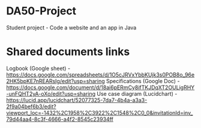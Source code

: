# DA50-Project
Student project - Code a website and an app in Java

# Shared documents links
Logbook (Google sheet) - https://docs.google.com/spreadsheets/d/1O5cJRVxYbbKUjk3s0POB8o_96e2HK5bpKE7nREARsIg/edit?usp=sharing
Specifications (Google Doc) - https://docs.google.com/document/d/18ai6pERmCy8ifTKJDqXT2OULigRHY-unFQHT2yA-oXo/edit?usp=sharing
Use case diagram (Lucidchart) - https://lucid.app/lucidchart/52077325-7da7-4b4a-a3a3-2f9a04bef6b3/edit?viewport_loc=-1432%2C1958%2C3922%2C1548%2C0_0&invitationId=inv_79d44aa4-8c3f-4666-a4f2-8545c23934ff